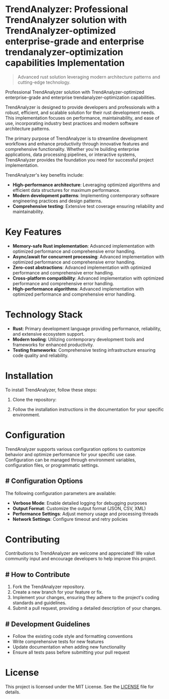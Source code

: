 <!-- fallback_TrendAnalyzer_20250824080607_90137 -->

# TrendAnalyzer: Professional TrendAnalyzer solution with TrendAnalyzer-optimized enterprise-grade and enterprise trendanalyzer-optimization capabilities Implementation
> Advanced rust solution leveraging modern architecture patterns and cutting-edge technology.

Professional TrendAnalyzer solution with TrendAnalyzer-optimized enterprise-grade and enterprise trendanalyzer-optimization capabilities.

TrendAnalyzer is designed to provide developers and professionals with a robust, efficient, and scalable solution for their rust development needs. This implementation focuses on performance, maintainability, and ease of use, incorporating industry best practices and modern software architecture patterns.

The primary purpose of TrendAnalyzer is to streamline development workflows and enhance productivity through innovative features and comprehensive functionality. Whether you're building enterprise applications, data processing pipelines, or interactive systems, TrendAnalyzer provides the foundation you need for successful project implementation.

TrendAnalyzer's key benefits include:

* **High-performance architecture**: Leveraging optimized algorithms and efficient data structures for maximum performance.
* **Modern development patterns**: Implementing contemporary software engineering practices and design patterns.
* **Comprehensive testing**: Extensive test coverage ensuring reliability and maintainability.

# Key Features

* **Memory-safe Rust implementation**: Advanced implementation with optimized performance and comprehensive error handling.
* **Async/await for concurrent processing**: Advanced implementation with optimized performance and comprehensive error handling.
* **Zero-cost abstractions**: Advanced implementation with optimized performance and comprehensive error handling.
* **Cross-platform compatibility**: Advanced implementation with optimized performance and comprehensive error handling.
* **High-performance algorithms**: Advanced implementation with optimized performance and comprehensive error handling.

# Technology Stack

* **Rust**: Primary development language providing performance, reliability, and extensive ecosystem support.
* **Modern tooling**: Utilizing contemporary development tools and frameworks for enhanced productivity.
* **Testing frameworks**: Comprehensive testing infrastructure ensuring code quality and reliability.

# Installation

To install TrendAnalyzer, follow these steps:

1. Clone the repository:


2. Follow the installation instructions in the documentation for your specific environment.

# Configuration

TrendAnalyzer supports various configuration options to customize behavior and optimize performance for your specific use case. Configuration can be managed through environment variables, configuration files, or programmatic settings.

## # Configuration Options

The following configuration parameters are available:

* **Verbose Mode**: Enable detailed logging for debugging purposes
* **Output Format**: Customize the output format (JSON, CSV, XML)
* **Performance Settings**: Adjust memory usage and processing threads
* **Network Settings**: Configure timeout and retry policies

# Contributing

Contributions to TrendAnalyzer are welcome and appreciated! We value community input and encourage developers to help improve this project.

## # How to Contribute

1. Fork the TrendAnalyzer repository.
2. Create a new branch for your feature or fix.
3. Implement your changes, ensuring they adhere to the project's coding standards and guidelines.
4. Submit a pull request, providing a detailed description of your changes.

## # Development Guidelines

* Follow the existing code style and formatting conventions
* Write comprehensive tests for new features
* Update documentation when adding new functionality
* Ensure all tests pass before submitting your pull request

# License

This project is licensed under the MIT License. See the [LICENSE](https://github.com/Jennifercruz23/TrendAnalyzer/blob/main/LICENSE) file for details.
